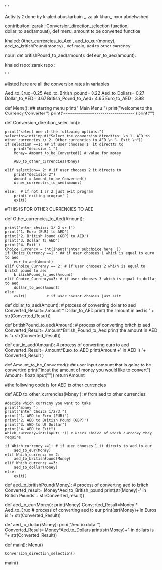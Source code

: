 '''


Activity 2 done by  khaled abusharbain ,, zarak khan,, nour abdelwahed

contribution: 
zarak : Conversion_direction_selection function, dollar_to_aed(amount), def menu, amount to be converted function

khaled: Other_currencies_to_Aed , aed_to_eur(money), aed_to_britishPound(money) , def main, aed to other currency

nour:  def britishPound_to_aed(amount): def eur_to_aed(amount):

khaled repo: 
zarak repo : 


'''






#listed here are all the conversion rates in variables


Aed_to_Eruo=0.25
Aed_to_British_pound= 0.22
Aed_to_Dollars= 0.27
Dollar_to_AED= 3.67
British_Pound_to_Aed= 4.65
Euro_to_AED= 3.98

def Menu():  ## starting menu
    print("          Main Menu  ")
    print("welcome to the Currency Converter ")
    print('------------------------------------')
    print("")


def Conversion_direction_selection():
    
    print("select one of the following options:")
    selection=int(input("Select the conversion direction: \n 1. AED to other currencies \n 2. Other currencies to AED \n 3. Exit \n"))
    if selection ==1: ## if user chooses 1  it directts to 
        print("decision 1 ") 
        Money= Amount_to_be_Converted() # value for money
        
        AED_to_other_currencies(Money)

    elif selection== 2: # if user chooses 2 it directs to 
        print("decision 2")  
        Amount = Amount_to_be_Converted()
        Other_currencies_to_Aed(Amount)

    else:  # if not 1 or 2 just exit program
        print('exiting program' )
        exit()    


#THIS IS FOR OTHER CURRENCIES TO AED


def Other_currencies_to_Aed(Amount):

    print('enter choices 1/ 2 or 3')
    print('1. Euro (EUR) to AED')
    print('2. British Pound (GBP) to AED')
    print('3. Dollar to AED')
    print('4. Exit')
    Choice_Currency = int(input('enter subchoice here '))
    if Choice_Currency ==1 : ## if user chooses 1 which is equal to euro to aed 
        eur_to_aed(Amount)
    elif Choice_Currency == 2: # if user chooses 2 which is equal to britch pound to aed
        britishPound_to_aed(Amount)
    elif Choice_Currency==3: # if user chooses 3 which is equal to dollar to aed
        dollar_to_aed(Amount)
    else:
        exit()         # if user doesnt chooses just exit


def dollar_to_aed(Amount): # process of converting dollar to aed
    Converted_Result= Amount * Dollar_to_AED
    print('the amount in aed is ' + str(Converted_Result))


def britishPound_to_aed(Amount): # process of converting britch to aed
    Converted_Result= Amount*British_Pound_to_Aed
    print('the amount in AED is '+ str(Converted_Result))


def eur_to_aed(Amount): # process of converting euro to aed
    Converted_Result= Amount*Euro_to_AED
    print(Amount +' in AED is '+ Converted_Result )

def Amount_to_be_Converted(): ## user input amount that is going to be convertied
    print("input the amount of money you would like to convert")
    Amount= float(input(""))
    return Amount

#the following code is for AED to other currencies 
        

def AED_to_other_currencies(Money ): # from aed to other currencies
   

    #decide which currecny you want to take 
    print('money ')
    print("Enter Choice 1/2/3 ")
    print("1. AED to Euro (EUR)")
    print('2. AED to British Pound (GBP)')
    print("3. AED to US Dollar")
    print("4. AED to Exit")
    Which_currency=int(input('')) # users choice of which currency they require

    if Which_currency ==1: # if user chooses 1 it directs to aed to eur
        aed_to_eur(Money)
    elif Which_currency == 2:
        aed_to_britishPound(Money)
    elif Which_currency ==3:
        aed_to_dollar(Money)    
    else:
        exit()    

def aed_to_britishPound(Money): # process of converting aed to britch
    Converted_result= Money*Aed_to_British_pound
    print(str(Money)+' in British Pounds'+ str(Converted_result))

def aed_to_eur(Money):
    print(Money)
    Converted_Result=Money * Aed_to_Eruo # process of converting aed to eur
    print(str(Money)+'in Euros is '+ str(Converted_Result))

def aed_to_dollar(Money):
    print("Aed to dollar")    
    Converted_Result= Money*Aed_to_Dollars
    print(str(Money)+" in dollars is "+ str(Converted_Result))

def main():
    Menu()

    Conversion_direction_selection()
    

main()
